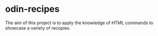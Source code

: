 # odin-recipes
The aim of this project is to apply the
knowledge of HTML commands to showcase a 
variety of recopies.
